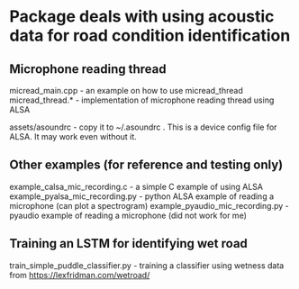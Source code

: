 # Package deals with using acoustic data for road condition identification

## Microphone reading thread
micread_main.cpp - an example on how to use micread_thread
micread_thread.* - implementation of microphone reading thread using ALSA

assets/asoundrc  - copy it to ~/.asoundrc . This is a device config file for ALSA. It may work even without it.

## Other examples (for reference and testing only)
example_calsa_mic_recording.c - a simple C example of using ALSA
example_pyalsa_mic_recording.py - python ALSA example of reading a microphone (can plot a spectrogram)
example_pyaudio_mic_recording.py - pyaudio example of reading a microphone (did not work for me)

## Training an LSTM for identifying wet road
train_simple_puddle_classifier.py - training a classifier using wetness data from  https://lexfridman.com/wetroad/
